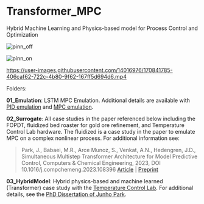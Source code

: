 # Transformer_MPC
Hybrid Machine Learning and Physics-based model for Process Control and Optimization 

![pinn_off](https://user-images.githubusercontent.com/14016976/170394922-b8bd4c92-9ae3-4991-8fa4-3781126f8edf.gif)

![pinn_on](https://user-images.githubusercontent.com/14016976/170394935-c283dc3a-665f-4e18-b0ca-57ec417da445.gif)

https://user-images.githubusercontent.com/14016976/170841785-406caf62-722c-4b80-9f62-167ff5d694d6.mp4

Folders:

**01_Emulation**: LSTM MPC Emulation. Additional details are available with [PID emulation](https://apmonitor.com/pds/index.php/Main/LSTMAutomation) and [MPC emulation](https://apmonitor.com/do/index.php/Main/LSTMNetwork).

**02_Surrogate**: All case studies in the paper referenced below including the FOPDT, fluidized bed roaster for gold ore refinement, and Temperature Control Lab hardware. The fluidized is a case study in the paper to emulate MPC on a complex nonlinear process. For additional information see:

  > Park, J., Babaei, M.R., Arce Munoz, S., Venkat, A.N., Hedengren, J.D., Simultaneous Multistep Transformer Architecture for Model Predictive Control, Computers & Chemical Engineering, 2023, DOI 10.1016/j.compchemeng.2023.108396 [Article](https://www.sciencedirect.com/science/article/abs/pii/S0098135423002661) | [Preprint](https://apm.byu.edu/prism/uploads/Members/2023_Transformer_MPC.pdf)

**03_HybridModel**: Hybrid physics-based and machine learned (Transformer) case study with the [Temperature Control Lab](https://apmonitor.com/heat.htm).
For additional details, see the [PhD Dissertation of Junho Park](https://scholarsarchive.byu.edu/etd/9759/).


